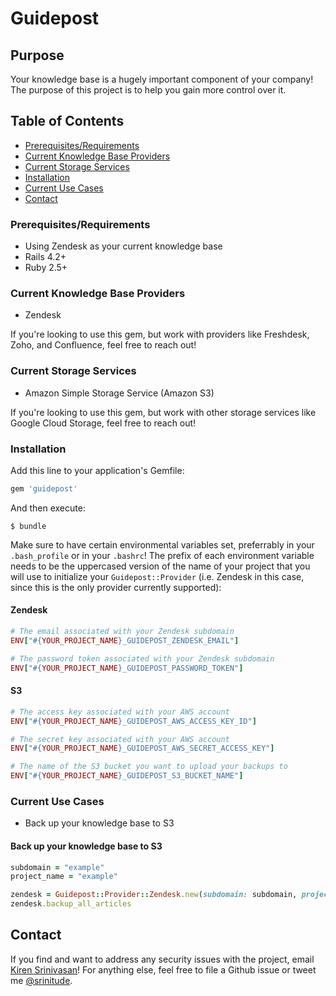 # Guidepost

## Purpose

Your knowledge base is a hugely important component of your company! The purpose of this project is to help you gain more control over it.

## Table of Contents

* [Prerequisites/Requirements](#prerequisites-requirements)
* [Current Knowledge Base Providers](#current-knowledge-base-providers)
* [Current Storage Services](#current-storage-services)
* [Installation](#installation)
* [Current Use Cases](#current-use-cases)
* [Contact](#contact)

### Prerequisites/Requirements

* Using Zendesk as your current knowledge base
* Rails 4.2+
* Ruby 2.5+

### Current Knowledge Base Providers

* Zendesk

If you're looking to use this gem, but work with providers like Freshdesk, Zoho, and Confluence, feel free to reach out!

### Current Storage Services

* Amazon Simple Storage Service (Amazon S3)

If you're looking to use this gem, but work with other storage services like Google Cloud Storage, feel free to reach out!

### Installation

Add this line to your application's Gemfile:

```ruby
gem 'guidepost'
```

And then execute:

    $ bundle

Make sure to have certain environmental variables set, preferrably in your `.bash_profile` or in your `.bashrc`! The prefix of each environment variable needs to be the uppercased version of the name of your project that you will use to initialize your `Guidepost::Provider` (i.e. Zendesk in this case, since this is the only provider currently supported):

#### Zendesk

```ruby
# The email associated with your Zendesk subdomain
ENV["#{YOUR_PROJECT_NAME}_GUIDEPOST_ZENDESK_EMAIL"]

# The password token associated with your Zendesk subdomain
ENV["#{YOUR_PROJECT_NAME}_GUIDEPOST_PASSWORD_TOKEN"]
```

#### S3

```ruby
# The access key associated with your AWS account
ENV["#{YOUR_PROJECT_NAME}_GUIDEPOST_AWS_ACCESS_KEY_ID"]

# The secret key associated with your AWS account
ENV["#{YOUR_PROJECT_NAME}_GUIDEPOST_AWS_SECRET_ACCESS_KEY"]

# The name of the S3 bucket you want to upload your backups to
ENV["#{YOUR_PROJECT_NAME}_GUIDEPOST_S3_BUCKET_NAME"]
```

### Current Use Cases

* Back up your knowledge base to S3

#### Back up your knowledge base to S3

```ruby
subdomain = "example"
project_name = "example"

zendesk = Guidepost::Provider::Zendesk.new(subdomain: subdomain, project_name: project_name)
zendesk.backup_all_articles
```

## Contact

If you find and want to address any security issues with the project, email [Kiren Srinivasan](mailto:srinitude@gmail.com.com)! For anything else, feel free to file a Github issue or tweet me [@srinitude](https://twitter.com/srinitude).